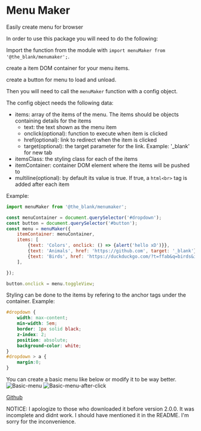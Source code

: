 # Menu Maker
Easily create menu for browser 


In order to use this package you will need to do the following:

Import the function from the module with `import menuMaker from '@the_blank/menumaker';`.

create a item DOM container for your menu items.

create a button for menu to load and unload.

Then you will need to call the `menuMaker` function with a config object.

The config object needs the following data:

* items: array of the items of the menu. The items should be objects containing details for the items
    * text: the text shown as the menu item
    * onclick(optional): function to execute when item is clicked
    * href(optional): link to redirect when the item is clicked
    * target(optional): the target parameter for the link. Example: '_blank' for new tab
* itemsClass: the styling class for each of the items 
* itemContainer: container DOM element where the items will be pushed to 
* multiline(optional): by default its value is true. If true, a `html<br>` tag is added after each item

Example:

```javascript
import menuMaker from '@the_blank/menumaker';

const menuContainer = document.querySelector('#dropdown');
const button = document.querySelector('#button');
const menu = menuMaker({
    itemContainer: menuContainer,
    items: [
        {text: 'Colors', onclick: () => {alert('hello xD')}},
        {text: 'Animals', href: 'https://github.com', target: '_blank'},
        {text: 'Birds', href: 'https://duckduckgo.com/?t=ffab&q=birds&iax=images&ia=images', target: '_blank'}
    ],

});

button.onclick = menu.toggleView;
```

Styling can be done to the items by refering to the anchor tags under the container.
Example:
```css
#dropdown {
    width: max-content;
    min-width: 5em;
    border: 1px solid black;
    z-index: 2;
    position: absolute;
    background-color: white;
}
#dropdown > a {
    margin:0;
}
```

You can create a basic menu like below or modify it to be way better.
![Basic-menu](https://images2.imgbox.com/94/da/O2Eu8qpg_o.png)
![Basic-menu-after-click](https://images2.imgbox.com/17/d0/xnKitFGH_o.png)

[Github](https://github.com/muhymenulhaque/menumaker)

NOTICE:
I apologize to those who downloaded it before version 2.0.0. It was incomplete and didnt work. I should have mentioned it in the README. I'm sorry for the inconvenience.